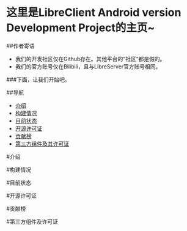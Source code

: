 # 这里是LibreClient Android version Development Project的主页~



##作者寄语

* 我们的开发社区仅在Github存在。其他平台的“社区”都是假的。
* 我们的官方账号仅在Bilibili，且与LibreServer官方账号相同。


###下面，让我们开始吧。

##导航

* [介绍](介绍)
* [构建情况](构建情况)
* [目前状态](目前状态)
* [开源许可证](开源许可证)
* [贡献榜](贡献榜)
* [第三方组件及其许可证](第三方组件及其许可证)



#介绍



#构建情况



#目前状态



#开源许可证



#贡献榜



#第三方组件及许可证
